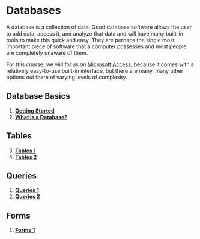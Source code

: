 # Databases

A database is a collection of data. Good database software allows the user to add data, access it, and analyze that data and will have many built-in tools to make this quick and easy. They are perhaps the single most important piece of software that a computer possesses and most people are completely unaware of them.

For this course, we will focus on [Microsoft Access](https://products.office.com/en-us/access), because it comes with a relatively easy-to-use built-in interface, but there are many, many other options out there of varying levels of complexity.

## Database Basics

1. [**Getting Started**](5-1-getting-started.md)
2. [**What is a Database?**](5-2-elements.md)

## Tables

3. [**Tables 1**](5-3-tables-1.md)
4. [**Tables 2**](5-4-tables-2.md)

## Queries

1. [**Queries 1**](5-5-query-1.md)
1. [**Queries 2**](5-6-query-2.md)

## Forms

1. [**Forms 1**](5-7-form-1.md)
